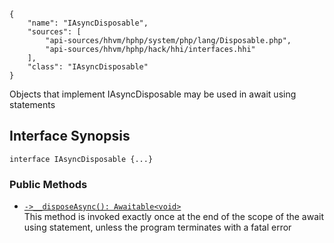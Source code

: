 ``` yamlmeta
{
    "name": "IAsyncDisposable",
    "sources": [
        "api-sources/hhvm/hphp/system/php/lang/Disposable.php",
        "api-sources/hhvm/hphp/hack/hhi/interfaces.hhi"
    ],
    "class": "IAsyncDisposable"
}
```




Objects that implement IAsyncDisposable may be used in await using statements




## Interface Synopsis




``` Hack
interface IAsyncDisposable {...}
```




### Public Methods




+ [` ->__disposeAsync(): Awaitable<void> `](</hack/reference/interface/IAsyncDisposable/__disposeAsync/>)\
  This method is invoked exactly once at the end of the scope of the
  await using statement, unless the program terminates with a fatal error
<!-- HHAPIDOC -->
